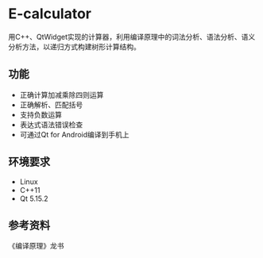 # E-calculator
用C++、QtWidget实现的计算器，利用编译原理中的词法分析、语法分析、语义分析方法，以递归方式构建树形计算结构。

## 功能
* 正确计算加减乘除四则运算
* 正确解析、匹配括号
* 支持负数运算
* 表达式语法错误检查
* 可通过Qt for Android编译到手机上
## 环境要求
* Linux
* C++11
* Qt 5.15.2


## 参考资料
《编译原理》龙书
